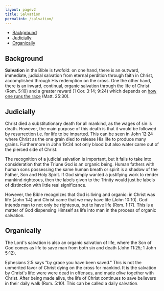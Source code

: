 ```yaml
---
layout: pagev2
title: Salvation
permalink: /salvation/
---
```

- [Background](#background)
- [Judicially](#judicially)
- [Organically](#organically)

## Background

**Salvation** in the Bible is twofold: on one hand, there is an outward, immediate, judicial salvation from eternal perdition through faith in Christ, accomplished through His redemption on the cross. One the other hand, there is an inward, continual, organic salvation through the life of Christ (Rom. 5:10) and a greater reward (1 Cor. 3:14; 9:24) which depends on [how one runs the race](../running_the_race) (Matt. 25:30).

## Judicially

Christ died a substitutionary death for all mankind, as the wages of sin is death. However, the main purpose of this death is that it would be followed by resurrection i.e. for life to be imparted. This can be seen in John 12:24 where Christ as the one grain died to release His life to produce many grains. Furthermore in John 19:34 not only blood but also water came out of the pierced side of Christ. 

The recognition of a judicial salvation is important, but it fails to take into consideration that the Triune God is an organic being. Human fathers with human sons possessing the same human breath or spirit is a shadow of the Father, Son and Holy Spirit. If God simply wanted a justifying work to render mankind righteous, then the labels given to the Trinity would just be labels of distinction with little real significance.

However, the Bible recognizes that God is living and organic: in Christ was life (John 1:4) and Christ came that we may have life (John 10:10). God intends man to not only be righteous, but to have life (Rom. 1:17). This is a matter of God dispensing Himself as life into man in the process of organic salvation. 

## Organically

The Lord's salvation is also an organic salvation of life, where the Son of God comes as life to save man from both sin and death (John 11:25; 1 John 5:12). 

Ephesians 2:5 says "by grace you have been saved." This is not the unmerited favor of Christ dying on the cross for mankind. It is the salvation by Christ's life: were were dead in offenses, and made *alive* together with Christ. After being made alive, the life of Christ continues to save believers in their daily walk (Rom. 5:10). This can be called a daily salvation.